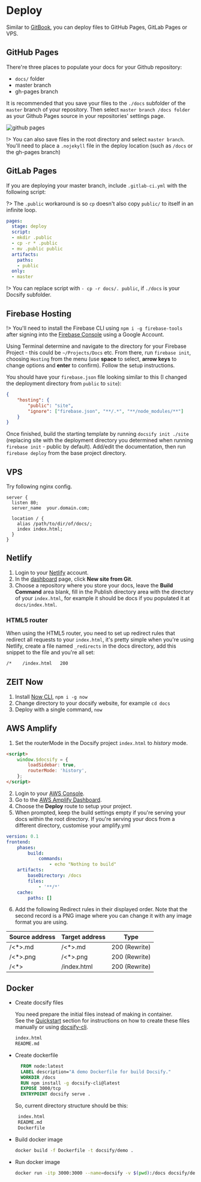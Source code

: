 # Deploy

Similar to [GitBook](https://www.gitbook.com), you can deploy files to GitHub Pages, GitLab Pages or VPS.

## GitHub Pages

There're three places to populate your docs for your Github repository:

-   `docs/` folder
-   master branch
-   gh-pages branch

It is recommended that you save your files to the `./docs` subfolder of the `master` branch of your repository. Then select `master branch /docs folder` as your Github Pages source in your repositories' settings page.

![github pages](_images/deploy-github-pages.png)

!> You can also save files in the root directory and select `master branch`.
You'll need to place a `.nojekyll` file in the deploy location (such as `/docs` or the gh-pages branch)

## GitLab Pages

If you are deploying your master branch, include `.gitlab-ci.yml` with the following script:

?> The `.public` workaround is so `cp` doesn't also copy `public/` to itself in an infinite loop.

```YAML
pages:
  stage: deploy
  script:
  - mkdir .public
  - cp -r * .public
  - mv .public public
  artifacts:
    paths:
    - public
  only:
  - master
```

!> You can replace script with `- cp -r docs/. public`, if `./docs` is your Docsify subfolder.

## Firebase Hosting

!> You'll need to install the Firebase CLI using `npm i -g firebase-tools` after signing into the [Firebase Console](https://console.firebase.google.com) using a Google Account.

Using Terminal determine and navigate to the directory for your Firebase Project - this could be `~/Projects/Docs` etc. From there, run `firebase init`, choosing `Hosting` from the menu (use **space** to select, **arrow keys** to change options and **enter** to confirm). Follow the setup instructions.

You should have your `firebase.json` file looking similar to this (I changed the deployment directory from `public` to `site`):

```json
{
    "hosting": {
        "public": "site",
        "ignore": ["firebase.json", "**/.*", "**/node_modules/**"]
    }
}
```

Once finished, build the starting template by running `docsify init ./site` (replacing site with the deployment directory you determined when running `firebase init` - public by default). Add/edit the documentation, then run `firebase deploy` from the base project directory.

## VPS

Try following nginx config.

```nginx
server {
  listen 80;
  server_name  your.domain.com;

  location / {
    alias /path/to/dir/of/docs/;
    index index.html;
  }
}
```

## Netlify

1.  Login to your [Netlify](https://www.netlify.com/) account.
2.  In the [dashboard](https://app.netlify.com/) page, click **New site from Git**.
3.  Choose a repository where you store your docs, leave the **Build Command** area blank, fill in the Publish directory area with the directory of your `index.html`, for example it should be docs if you populated it at `docs/index.html`.

### HTML5 router

When using the HTML5 router, you need to set up redirect rules that redirect all requests to your `index.html`, it's pretty simple when you're using Netlify, create a file named `_redirects` in the docs directory, add this snippet to the file and you're all set:

```sh
/*    /index.html   200
```

## ZEIT Now

1. Install [Now CLI](https://zeit.co/download), `npm i -g now`
2. Change directory to your docsify website, for example `cd docs`
3. Deploy with a single command, `now`

## AWS Amplify

1. Set the routerMode in the Docsify project `index.html` to _history_ mode.

```html
<script>
    window.$docsify = {
        loadSidebar: true,
        routerMode: 'history',
    };
</script>
```

2. Login to your [AWS Console](https://aws.amazon.com).
3. Go to the [AWS Amplify Dashboard](https://aws.amazon.com/amplify).
4. Choose the **Deploy** route to setup your project.
5. When prompted, keep the build settings empty if you're serving your docs within the root directory. If you're serving your docs from a different directory, customise your amplify.yml

```yml
version: 0.1
frontend:
    phases:
        build:
            commands:
                - echo "Nothing to build"
    artifacts:
        baseDirectory: /docs
        files:
            - '**/*'
    cache:
        paths: []
```

6. Add the following Redirect rules in their displayed order. Note that the second record is a PNG image where you can change it with any image format you are using.

| Source address | Target address | Type          |
| -------------- | -------------- | ------------- |
| /<\*>.md       | /<\*>.md       | 200 (Rewrite) |
| /<\*>.png      | /<\*>.png      | 200 (Rewrite) |
| /<\*>          | /index.html    | 200 (Rewrite) |

## Docker

-   Create docsify files

    You need prepare the initial files instead of making in container.  
    See the [Quickstart](https://docsify.js.org/#/quickstart) section for instructions on how to create these files manually or using [docsify-cli](https://github.com/docsifyjs/docsify-cli).

    ```sh
    index.html
    README.md
    ```

-   Create dockerfile

    ```Dockerfile
      FROM node:latest
      LABEL description="A demo Dockerfile for build Docsify."
      WORKDIR /docs
      RUN npm install -g docsify-cli@latest
      EXPOSE 3000/tcp
      ENTRYPOINT docsify serve .

    ```

    So, current directory structure should be this:

    ```sh
     index.html
     README.md
     Dockerfile
    ```

-   Build docker image

    ```sh
    docker build -f Dockerfile -t docsify/demo .
    ```

-   Run docker image

    ```sh
    docker run -itp 3000:3000 --name=docsify -v $(pwd):/docs docsify/demo
    ```
